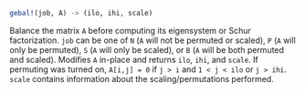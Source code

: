 ```julia
gebal!(job, A) -> (ilo, ihi, scale)
```

Balance the matrix `A` before computing its eigensystem or Schur factorization. `job` can be one of `N` (`A` will not be permuted or scaled), `P` (`A` will only be permuted), `S` (`A` will only be scaled), or `B` (`A` will be both permuted and scaled). Modifies `A` in-place and returns `ilo`, `ihi`, and `scale`. If permuting was turned on, `A[i,j] = 0` if `j > i` and `1 < j < ilo` or `j > ihi`. `scale` contains information about the scaling/permutations performed.

